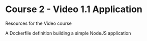 # Course 2 - Video 1.1 Application

Resources for the Video course

A Dockerfile definition building a simple NodeJS application
